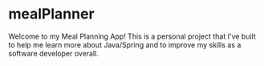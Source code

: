 # mealPlanner

Welcome to my Meal Planning App! This is a personal project that I've built to help me learn more about Java/Spring and to improve my skills as a software developer overall.
